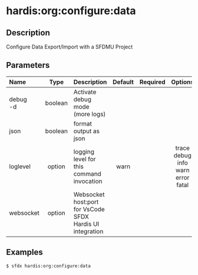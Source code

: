 <!-- This file has been generated with command 'sfdx hardis:doc:plugin:generate'. Please do not update it manually or it may be overwritten -->
# hardis:org:configure:data

## Description

Configure Data Export/Import with a SFDMU Project

## Parameters

|Name|Type|Description|Default|Required|Options|
|:---|:--:|:----------|:-----:|:------:|:-----:|
|debug<br/>-d|boolean|Activate debug mode (more logs)||||
|json|boolean|format output as json||||
|loglevel|option|logging level for this command invocation|warn||trace<br/>debug<br/>info<br/>warn<br/>error<br/>fatal|
|websocket|option|Websocket host:port for VsCode SFDX Hardis UI integration||||

## Examples

```shell
$ sfdx hardis:org:configure:data
```


